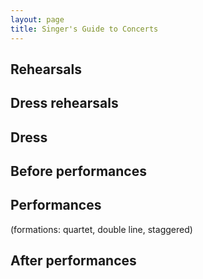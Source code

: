 ```yaml
---
layout: page
title: Singer's Guide to Concerts
---
```


## Rehearsals

## Dress rehearsals

## Dress

## Before performances

## Performances

(formations: quartet, double line, staggered)

## After performances
